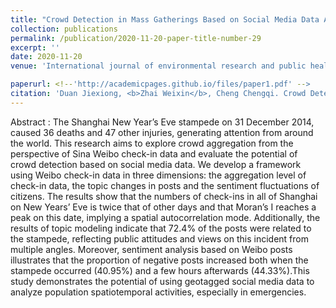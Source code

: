 ```yaml
---
title: "Crowd Detection in Mass Gatherings Based on Social Media Data A Case Study of the 2014 Shanghai New Years Eve Stampede"
collection: publications
permalink: /publication/2020-11-20-paper-title-number-29
excerpt: ''
date: 2020-11-20
venue: 'International journal of environmental research and public health'

paperurl: <!--'http://academicpages.github.io/files/paper1.pdf' -->
citation: 'Duan Jiexiong, <b>Zhai Weixin</b>, Cheng Chengqi. Crowd Detection in Mass Gatherings Based on Social Media Data: A Case Study of the 2014 Shanghai New Year’s Eve Stampede [J]. <i>International journal of environmental research and public health</i>, 2020, 17(22): 8640.'
---
```



<!--This paper is about the number 1. The number 2 is left for future work.-->
Abstract :  The Shanghai New Year’s Eve stampede on 31 December 2014, caused 36 deaths and 47 other injuries, generating attention from around the world. This research aims to explore crowd aggregation from the perspective of Sina Weibo check-in data and evaluate the potential of crowd detection based on social media data. We develop a framework using Weibo check-in data in three dimensions: the aggregation level of check-in data, the topic changes in posts and the sentiment fluctuations of citizens. The results show that the numbers of check-ins in all of Shanghai on New Years’ Eve is twice that of other days and that Moran’s I reaches a peak on this date, implying a spatial autocorrelation mode. Additionally, the results of topic modeling indicate that 72.4% of the posts were related to the stampede, reflecting public attitudes and views on this incident from multiple angles. Moreover, sentiment analysis based on Weibo posts illustrates that the proportion of negative posts increased both when the stampede occurred (40.95%) and a few hours afterwards (44.33%).This study demonstrates the potential of using geotagged social media data to analyze population spatiotemporal activities, especially in emergencies.
<!--[Download paper here](http://academicpages.github.io/files/paper1.pdf)-->

<!--Recommended citation: Zhai W, Cheng C. Vagueness in spatial data: A grid-coding approach[C]. proceedings of the 2014 IEEE Geoscience and Remote Sensing Symposium, 2014. IEEE.-->
